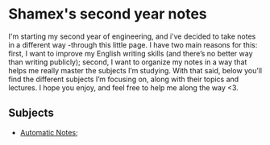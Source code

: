 # Shamex's second year notes
I'm starting my second year of engineering, and i've decided to take notes in a different way -through this little page. 
I have two main reasons for this: first, I want to improve my English writing skills (and there’s no better way than writing publicly); second, I want to organize my notes in a way that helps me really master the subjects I’m studying.
With that said, below you’ll find the different subjects I’m focusing on, along with their topics and lectures. I hope you enjoy, and feel free to help me along the way <3.

## Subjects
- [Automatic Notes](automation/automation.md);





